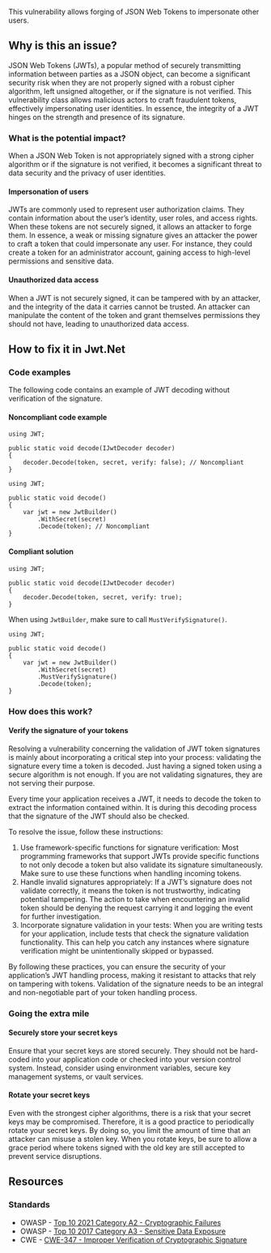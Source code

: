 This vulnerability allows forging of JSON Web Tokens to impersonate other users.

## Why is this an issue?

JSON Web Tokens (JWTs), a popular method of securely transmitting information between parties as a JSON object, can become a significant security
risk when they are not properly signed with a robust cipher algorithm, left unsigned altogether, or if the signature is not verified. This
vulnerability class allows malicious actors to craft fraudulent tokens, effectively impersonating user identities. In essence, the integrity of a JWT
hinges on the strength and presence of its signature.

### What is the potential impact?

When a JSON Web Token is not appropriately signed with a strong cipher algorithm or if the signature is not verified, it becomes a significant
threat to data security and the privacy of user identities.

#### Impersonation of users

JWTs are commonly used to represent user authorization claims. They contain information about the user’s identity, user roles, and access rights.
When these tokens are not securely signed, it allows an attacker to forge them. In essence, a weak or missing signature gives an attacker the power to
craft a token that could impersonate any user. For instance, they could create a token for an administrator account, gaining access to high-level
permissions and sensitive data.

#### Unauthorized data access

When a JWT is not securely signed, it can be tampered with by an attacker, and the integrity of the data it carries cannot be trusted. An attacker
can manipulate the content of the token and grant themselves permissions they should not have, leading to unauthorized data access.

## How to fix it in Jwt.Net

### Code examples

The following code contains an example of JWT decoding without verification of the signature.

#### Noncompliant code example

    using JWT;
    
    public static void decode(IJwtDecoder decoder)
    {
        decoder.Decode(token, secret, verify: false); // Noncompliant
    }

    using JWT;
    
    public static void decode()
    {
        var jwt = new JwtBuilder()
            .WithSecret(secret)
            .Decode(token); // Noncompliant
    }

#### Compliant solution

    using JWT;
    
    public static void decode(IJwtDecoder decoder)
    {
        decoder.Decode(token, secret, verify: true);
    }

When using `JwtBuilder`, make sure to call `MustVerifySignature()`.

    using JWT;
    
    public static void decode()
    {
        var jwt = new JwtBuilder()
            .WithSecret(secret)
            .MustVerifySignature()
            .Decode(token);
    }

### How does this work?

#### Verify the signature of your tokens

Resolving a vulnerability concerning the validation of JWT token signatures is mainly about incorporating a critical step into your process:
validating the signature every time a token is decoded. Just having a signed token using a secure algorithm is not enough. If you are not validating
signatures, they are not serving their purpose.

Every time your application receives a JWT, it needs to decode the token to extract the information contained within. It is during this decoding
process that the signature of the JWT should also be checked.

To resolve the issue, follow these instructions:

1. Use framework-specific functions for signature verification: Most programming frameworks that support JWTs provide specific functions to not
  only decode a token but also validate its signature simultaneously. Make sure to use these functions when handling incoming tokens.
2. Handle invalid signatures appropriately: If a JWT’s signature does not validate correctly, it means the token is not trustworthy, indicating
  potential tampering. The action to take when encountering an invalid token should be denying the request carrying it and logging the event for
  further investigation.
3. Incorporate signature validation in your tests: When you are writing tests for your application, include tests that check the signature
  validation functionality. This can help you catch any instances where signature verification might be unintentionally skipped or bypassed.

By following these practices, you can ensure the security of your application’s JWT handling process, making it resistant to attacks that rely on
tampering with tokens. Validation of the signature needs to be an integral and non-negotiable part of your token handling process.

### Going the extra mile

#### Securely store your secret keys

Ensure that your secret keys are stored securely. They should not be hard-coded into your application code or checked into your version control
system. Instead, consider using environment variables, secure key management systems, or vault services.

#### Rotate your secret keys

Even with the strongest cipher algorithms, there is a risk that your secret keys may be compromised. Therefore, it is a good practice to
periodically rotate your secret keys. By doing so, you limit the amount of time that an attacker can misuse a stolen key. When you rotate keys, be
sure to allow a grace period where tokens signed with the old key are still accepted to prevent service disruptions.

## Resources

### Standards

-  OWASP - [Top 10 2021 Category A2 - Cryptographic Failures](https://owasp.org/Top10/A02_2021-Cryptographic_Failures/)
-  OWASP - [Top 10 2017 Category A3 - Sensitive Data
  Exposure](https://owasp.org/www-project-top-ten/2017/A3_2017-Sensitive_Data_Exposure)
-  CWE - [CWE-347 - Improper Verification of Cryptographic Signature](https://cwe.mitre.org/data/definitions/347)